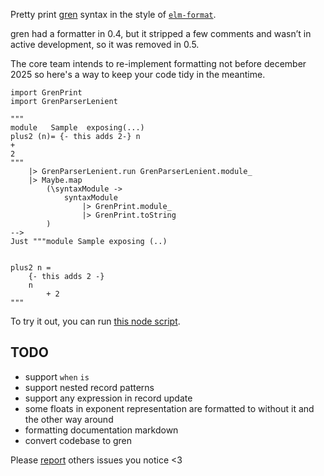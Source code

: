 Pretty print [gren](https://gren-lang.org/) syntax
in the style of [`elm-format`](https://github.com/avh4/gren-format).

gren had a formatter in 0.4, but it stripped a few comments and wasn’t in active development, so it was removed in 0.5.

The core team intends to re-implement formatting not before december 2025
so here's a way to keep your code tidy in the meantime.


```gren
import GrenPrint
import GrenParserLenient

"""
module   Sample  exposing(...)
plus2 (n)= {- this adds 2-} n
+
2
"""
    |> GrenParserLenient.run GrenParserLenient.module_
    |> Maybe.map
        (\syntaxModule ->
            syntaxModule
                |> GrenPrint.module_
                |> GrenPrint.toString
        )
-->
Just """module Sample exposing (..)


plus2 n =
    {- this adds 2 -}
    n
        + 2
"""
```

To try it out, you can
run [this node script](https://github.com/lue-bird/gren-format-unofficial/tree/main/node-gren-format-unofficial).


## TODO
  - support `when` `is`
  - support nested record patterns
  - support any expression in record update
  - some floats in exponent representation are formatted to without it and the other way around
  - formatting documentation markdown
  - convert codebase to gren

Please [report](https://github.com/lue-bird/gren-format-unofficial/issues/new) others issues you notice <3

